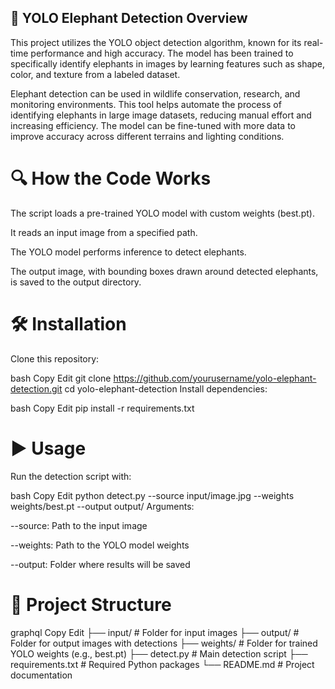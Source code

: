## 🐘 YOLO Elephant Detection Overview
This project utilizes the YOLO object detection algorithm, known for its real-time performance and high accuracy. The model has been trained to specifically identify elephants in images by learning features such as shape, color, and texture from a labeled dataset.

Elephant detection can be used in wildlife conservation, research, and monitoring environments. This tool helps automate the process of identifying elephants in large image datasets, reducing manual effort and increasing efficiency. The model can be fine-tuned with more data to improve accuracy across different terrains and lighting conditions.

# 🔍 How the Code Works
The script loads a pre-trained YOLO model with custom weights (best.pt).

It reads an input image from a specified path.

The YOLO model performs inference to detect elephants.

The output image, with bounding boxes drawn around detected elephants, is saved to the output directory.

# 🛠️ Installation
Clone this repository:

bash
Copy
Edit
git clone https://github.com/yourusername/yolo-elephant-detection.git
cd yolo-elephant-detection
Install dependencies:

bash
Copy
Edit
pip install -r requirements.txt
# ▶️ Usage
Run the detection script with:

bash
Copy
Edit
python detect.py --source input/image.jpg --weights weights/best.pt --output output/
Arguments:

--source: Path to the input image

--weights: Path to the YOLO model weights

--output: Folder where results will be saved

# 📁 Project Structure
graphql
Copy
Edit
├── input/              # Folder for input images
├── output/             # Folder for output images with detections
├── weights/            # Folder for trained YOLO weights (e.g., best.pt)
├── detect.py           # Main detection script
├── requirements.txt    # Required Python packages
└── README.md           # Project documentation
